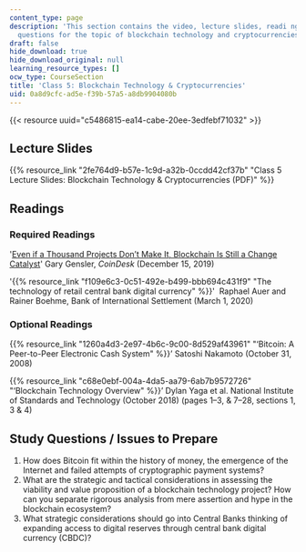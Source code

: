 ```yaml
---
content_type: page
description: 'This section contains the video, lecture slides, readi ngs, and study
  questions for the topic of blockchain technology and cryptocurrencies. '
draft: false
hide_download: true
hide_download_original: null
learning_resource_types: []
ocw_type: CourseSection
title: 'Class 5: Blockchain Technology & Cryptocurrencies'
uid: 0a8d9cfc-ad5e-f39b-57a5-a8db9904080b
---
```

{{< resource uuid="c5486815-ea14-cabe-20ee-3edfebf71032" >}}

## Lecture Slides 

{{% resource_link "2fe764d9-b57e-1c9d-a32b-0ccdd42cf37b" "Class 5 Lecture Slides: Blockchain Technology & Cryptocurrencies (PDF)" %}}

## Readings

### Required Readings

'[Even if a Thousand Projects Don’t Make It, Blockchain Is Still a Change Catalyst](https://www.coindesk.com/tech/2019/12/15/even-if-a-thousand-projects-dont-make-it-blockchain-is-still-a-change-catalyst)' Gary Gensler, *CoinDesk* (December 15, 2019)

'{{% resource_link "f109e6c3-0c51-492e-b499-bbb694c431f9" "The technology of retail central bank digital currency" %}}'  Raphael Auer and Rainer Boehme, Bank of International Settlement (March 1, 2020)

### Optional Readings

{{% resource_link "1260a4d3-2e97-4b6c-9c00-8d529af43961" "‘Bitcoin: A Peer-to-Peer Electronic Cash System" %}}’ Satoshi Nakamoto (October 31, 2008)

{{% resource_link "c68e0ebf-004a-4da5-aa79-6ab7b9572726" "‘Blockchain Technology Overview" %}}’ Dylan Yaga et al. National Institute of Standards and Technology (October 2018) (pages 1–3, & 7–28, sections 1, 3 & 4)

## Study Questions / Issues to Prepare

1. How does Bitcoin fit within the history of money, the emergence of the Internet and failed attempts of cryptographic payment systems?
2. What are the strategic and tactical considerations in assessing the viability and value proposition of a blockchain technology project? How can you separate rigorous analysis from mere assertion and hype in the blockchain ecosystem?
3. What strategic considerations should go into Central Banks thinking of expanding access to digital reserves through central bank digital currency (CBDC)?